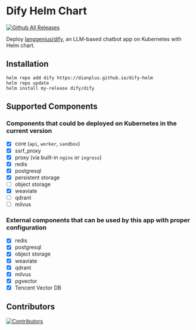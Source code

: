 # Dify Helm Chart

[![Github All Releases](https://img.shields.io/github/downloads/dianplus/dify-helm/total.svg)](https://github.com/dianplus/dify-helm/releases)

Deploy [langgenius/dify](https://github.com/langgenius/dify), an LLM-based chatbot app on Kubernetes with Helm chart.

## Installation

```shell
helm repo add dify https://dianplus.github.io/dify-helm
helm repo update
helm install my-release dify/dify
```

## Supported Components

### Components that could be deployed on Kubernetes in the current version

- [x] core (`api`, `worker`, `sandbox`)
- [x] ssrf_proxy
- [x] proxy (via built-in `nginx` or `ingress`)
- [x] redis
- [x] postgresql
- [x] persistent storage
- [ ] object storage
- [x] weaviate
- [ ] qdrant
- [ ] milvus

### External components that can be used by this app with proper configuration

- [x] redis
- [x] postgresql
- [x] object storage
- [x] weaviate
- [x] qdrant
- [x] milvus
- [x] pgvector
- [x] Tencent Vector DB

## Contributors

[![Contributors](https://contrib.rocks/image?repo=dianplus/dify-helm)](https://github.com/dianplus/dify-helm/graphs/contributors)
